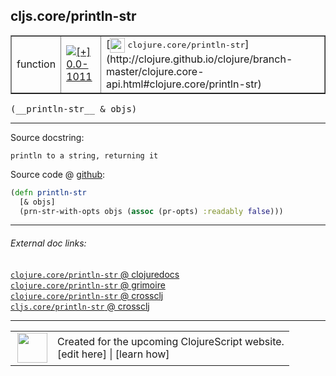 ## cljs.core/println-str



 <table border="1">
<tr>
<td>function</td>
<td><a href="https://github.com/cljsinfo/cljs-api-docs/tree/0.0-1011"><img valign="middle" alt="[+] 0.0-1011" title="Added in 0.0-1011" src="https://img.shields.io/badge/+-0.0--1011-lightgrey.svg"></a> </td>
<td>
[<img height="24px" valign="middle" src="http://i.imgur.com/1GjPKvB.png"> <samp>clojure.core/println-str</samp>](http://clojure.github.io/clojure/branch-master/clojure.core-api.html#clojure.core/println-str)
</td>
</tr>
</table>


 <samp>
(__println-str__ & objs)<br>
</samp>

---





Source docstring:

```
println to a string, returning it
```


Source code @ [github](https://github.com/clojure/clojurescript/blob/r1211/src/cljs/cljs/core.cljs#L5737-L5740):

```clj
(defn println-str
  [& objs]
  (prn-str-with-opts objs (assoc (pr-opts) :readably false)))
```

<!--
Repo - tag - source tree - lines:

 <pre>
clojurescript @ r1211
└── src
    └── cljs
        └── cljs
            └── <ins>[core.cljs:5737-5740](https://github.com/clojure/clojurescript/blob/r1211/src/cljs/cljs/core.cljs#L5737-L5740)</ins>
</pre>

-->

---



###### External doc links:

[`clojure.core/println-str` @ clojuredocs](http://clojuredocs.org/clojure.core/println-str)<br>
[`clojure.core/println-str` @ grimoire](http://conj.io/store/v1/org.clojure/clojure/1.7.0-beta3/clj/clojure.core/println-str/)<br>
[`clojure.core/println-str` @ crossclj](http://crossclj.info/fun/clojure.core/println-str.html)<br>
[`cljs.core/println-str` @ crossclj](http://crossclj.info/fun/cljs.core.cljs/println-str.html)<br>

---

 <table>
<tr><td>
<img valign="middle" align="right" width="48px" src="http://i.imgur.com/Hi20huC.png">
</td><td>
Created for the upcoming ClojureScript website.<br>
[edit here] | [learn how]
</td></tr></table>

[edit here]:https://github.com/cljsinfo/cljs-api-docs/blob/master/cljsdoc/cljs.core/println-str.cljsdoc
[learn how]:https://github.com/cljsinfo/cljs-api-docs/wiki/cljsdoc-files

<!--

This information was too distracting to show to readers, but I'll leave it
commented here since it is helpful to:

- pretty-print the data used to generate this document
- and show how to retrieve that data



The API data for this symbol:

```clj
{:ns "cljs.core",
 :name "println-str",
 :signature ["[& objs]"],
 :history [["+" "0.0-1011"]],
 :type "function",
 :full-name-encode "cljs.core/println-str",
 :source {:code "(defn println-str\n  [& objs]\n  (prn-str-with-opts objs (assoc (pr-opts) :readably false)))",
          :title "Source code",
          :repo "clojurescript",
          :tag "r1211",
          :filename "src/cljs/cljs/core.cljs",
          :lines [5737 5740]},
 :full-name "cljs.core/println-str",
 :clj-symbol "clojure.core/println-str",
 :docstring "println to a string, returning it"}

```

Retrieve the API data for this symbol:

```clj
;; from Clojure REPL
(require '[clojure.edn :as edn])
(-> (slurp "https://raw.githubusercontent.com/cljsinfo/cljs-api-docs/catalog/cljs-api.edn")
    (edn/read-string)
    (get-in [:symbols "cljs.core/println-str"]))
```

-->
